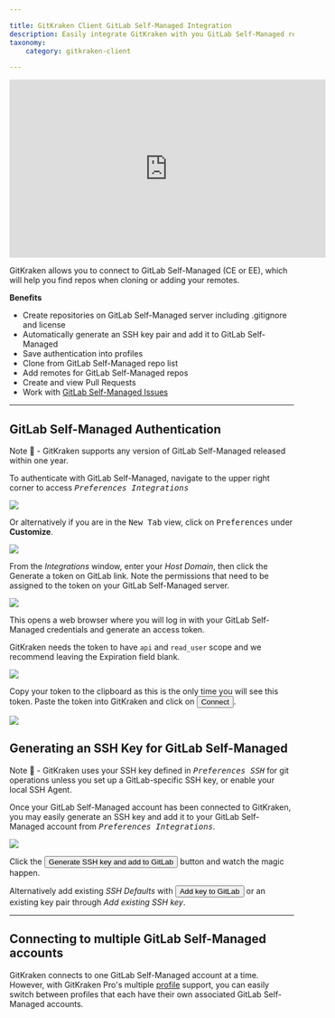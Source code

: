 ```yaml
---

title: GitKraken Client GitLab Self-Managed Integration
description: Easily integrate GitKraken with you GitLab Self-Managed repository. Learn how to link GitKraken and GitLab Self-Managed by following these steps.
taxonomy:
    category: gitkraken-client

---
```


<div class='embed-container embed-container--16-9'>
    <iframe width="560" height="315" src="https://www.youtube.com/embed/BhIX7fGSM8k?ecver=1" frameborder="0" allowfullscreen></iframe>
</div>

GitKraken allows you to connect to GitLab Self-Managed (CE or EE), which will help you find repos when cloning or adding your remotes.

**Benefits**

* Create repositories on GitLab Self-Managed server including .gitignore and license
* Automatically generate an SSH key pair and add it to GitLab Self-Managed
* Save authentication into profiles
* Clone from GitLab Self-Managed repo list
* Add remotes for GitLab Self-Managed repos
* Create and view Pull Requests
* Work with [GitLab Self-Managed Issues](/integrations/gitlab-self-managed-issues/)

***
## GitLab Self-Managed Authentication

<div class='callout callout'>
    <p>Note 📝 - GitKraken supports any version of GitLab Self-Managed released within one year.</p>
</div>

To authenticate with GitLab Self-Managed, navigate to the upper right corner to access <kbd><i> <i class="fas fa-cog"></i> Preferences    <i class='fa fa-caret-right'></i>     Integrations</i></kbd>

<img src="/wp-content/uploads/preferences.png" srcset="/wp-content/uploads/preferences@2x.png" class="img-bordered img-responsive center">

Or alternatively if you are in the <kbd>New Tab</kbd> view, click on <kbd>Preferences</kbd> under <strong>Customize</strong>.

<img src="/wp-content/uploads/customize.png" srcset="/wp-content/uploads/customize@2x.png" class="img-bordered img-responsive center">

From the _Integrations_ window, enter your _Host Domain_, then click the Generate a token on GitLab link.  Note the permissions that need to be assigned to the token on your GitLab Self-Managed server.

<img src="/wp-content/uploads/authentication-gitlab-self-managed.png" srcset="/wp-content/uploads/authentication-gitlab-self-managed@2x.png" class="img-bordered img-responsive center">

This opens a web browser where you will log in with your GitLab Self-Managed credentials and generate an access token.

GitKraken needs the token to have `api` and `read_user` scope and we recommend leaving the Expiration field blank.

<img src="/wp-content/uploads/access-token-gitlab-self-managed.png" srcset="/wp-content/uploads/access-token-gitlab-self-managed@2x.png" class="img-bordered img-responsive center">

Copy your token to the clipboard as this is the only time you will see this token.  Paste the token into GitKraken and click on <button class='button button--success button--ui button--nolink'>Connect</button>.

<img src="/wp-content/uploads/authentication-connect-gitlab-self-managed.png" srcset="/wp-content/uploads/authentication-connect-gitlab-self-managed@2x.png" class="img-bordered img-responsive center">

## Generating an SSH Key for GitLab Self-Managed

<div class='callout callout'>
    <p>Note 📝 - GitKraken uses your SSH key defined in <kbd><i>Preferences  <i class='fa fa-caret-right'></i>  SSH</i></kbd> for git operations unless you set up a GitLab-specific SSH key, or enable your local SSH Agent.</p>
</div>

Once your GitLab Self-Managed account has been connected to GitKraken, you may easily generate an SSH key and add it to your GitLab Self-Managed account from <kbd><i>Preferences    <i class='fa fa-caret-right'></i>     Integrations</i></kbd>.

<img src="/wp-content/uploads/ssh-gitlab-self-managed.png" srcset="/wp-content/uploads/ssh-gitlab-self-managed@2x.png" class="img-bordered img-responsive center">

Click the <button class='button button--success button--ui button--nolink'>Generate SSH key and add to GitLab</button> button and watch the magic happen.

Alternatively add existing  _SSH Defaults_ with <button class='button button--uiorange button--ui button--nolink'>Add key to GitLab</button> or an existing key pair through _Add existing SSH key_.

***

## Connecting to multiple GitLab Self-Managed accounts

GitKraken connects to one GitLab Self-Managed account at a time. However, with GitKraken Pro's multiple <a href="/start-here/profiles">profile</a> support, you can easily switch between profiles that each have their own associated GitLab Self-Managed accounts.
